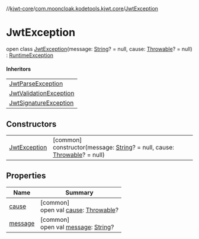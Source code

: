 //[kjwt-core](../../../index.md)/[com.mooncloak.kodetools.kjwt.core](../index.md)/[JwtException](index.md)

# JwtException

open class [JwtException](index.md)(message: [String](https://kotlinlang.org/api/latest/jvm/stdlib/kotlin/-string/index.html)? = null, cause: [Throwable](https://kotlinlang.org/api/latest/jvm/stdlib/kotlin/-throwable/index.html)? = null) : [RuntimeException](https://kotlinlang.org/api/latest/jvm/stdlib/kotlin/-runtime-exception/index.html)

#### Inheritors

| |
|---|
| [JwtParseException](../-jwt-parse-exception/index.md) |
| [JwtValidationException](../-jwt-validation-exception/index.md) |
| [JwtSignatureException](../-jwt-signature-exception/index.md) |

## Constructors

| | |
|---|---|
| [JwtException](-jwt-exception.md) | [common]<br>constructor(message: [String](https://kotlinlang.org/api/latest/jvm/stdlib/kotlin/-string/index.html)? = null, cause: [Throwable](https://kotlinlang.org/api/latest/jvm/stdlib/kotlin/-throwable/index.html)? = null) |

## Properties

| Name | Summary |
|---|---|
| [cause](../-invalid-signature-key-algorithm/index.md#-654012527%2FProperties%2F1883947000) | [common]<br>open val [cause](../-invalid-signature-key-algorithm/index.md#-654012527%2FProperties%2F1883947000): [Throwable](https://kotlinlang.org/api/latest/jvm/stdlib/kotlin/-throwable/index.html)? |
| [message](../-invalid-signature-key-algorithm/index.md#1824300659%2FProperties%2F1883947000) | [common]<br>open val [message](../-invalid-signature-key-algorithm/index.md#1824300659%2FProperties%2F1883947000): [String](https://kotlinlang.org/api/latest/jvm/stdlib/kotlin/-string/index.html)? |
